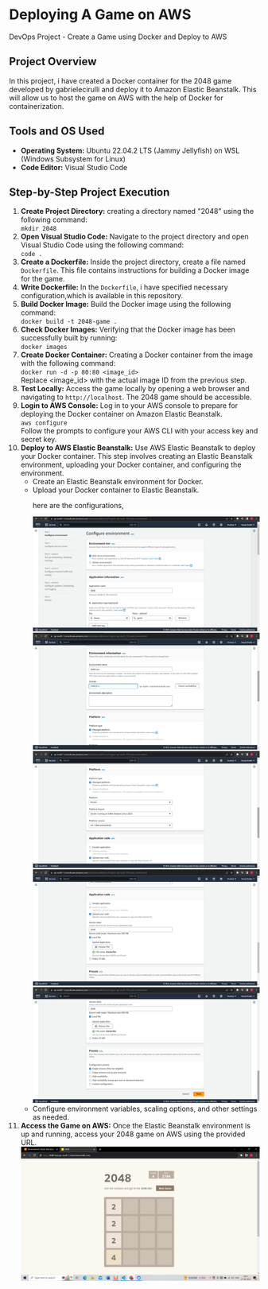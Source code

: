 # Deploying A Game on AWS
DevOps Project - Create a Game using Docker and Deploy to AWS

<!-- Project Overview -->
<h2>Project Overview</h2>
<p>In this project, i have  created a Docker container for the 2048 game developed by gabrielecirulli and deploy it to Amazon Elastic Beanstalk. This will allow us to host the game on AWS with the help of Docker for containerization.</p>

<!-- Tools and OS Used -->
<h2>Tools and OS Used</h2>
<ul>
  <li><strong>Operating System:</strong> Ubuntu 22.04.2 LTS (Jammy Jellyfish) on WSL (Windows Subsystem for Linux)</li>
  <li><strong>Code Editor:</strong> Visual Studio Code</li>
</ul>

<!-- Step-by-Step Project Execution -->
<h2>Step-by-Step Project Execution</h2>

<ol>
  <li><strong>Create Project Directory:</strong> creating a directory named "2048" using the following command:<br><code>mkdir 2048</code></li>

  <li><strong>Open Visual Studio Code:</strong> Navigate to the project directory and open Visual Studio Code using the following command:<br><code>code .</code></li>

  <li><strong>Create a Dockerfile:</strong> Inside the project directory, create a file named <code>Dockerfile</code>. This file contains instructions for building a Docker image for the game.</li>

  <li><strong>Write Dockerfile:</strong> In the <code>Dockerfile</code>, i have specified necessary configuration,which is available in this repository.
  </li>

  <li><strong>Build Docker Image:</strong> Build the Docker image using the following command:<br><code>docker build -t 2048-game .</code></li>

  <li><strong>Check Docker Images:</strong> Verifying  that the Docker image has been successfully built by running:<br><code>docker images</code></li>

  <li><strong>Create Docker Container:</strong> Creating a Docker container from the image with the following command:<br><code>docker run -d -p 80:80 &lt;image_id&gt;</code><br>Replace &lt;image_id&gt; with the actual image ID from the previous step.</li>

  <li><strong>Test Locally:</strong> Access the game locally by opening a web browser and navigating to <code>http://localhost</code>. The 2048 game should be accessible.</li>

  <li><strong>Login to AWS Console:</strong> Log in to your AWS console to prepare for deploying the Docker container on Amazon Elastic Beanstalk.<br><code>aws configure</code><br>Follow the prompts to configure your AWS CLI with your access key and secret key.</li>

  <li><strong>Deploy to AWS Elastic Beanstalk:</strong> Use AWS Elastic Beanstalk to deploy your Docker container. This step involves creating an Elastic Beanstalk environment, uploading your Docker container, and configuring the environment.
    <ul>
      <li>Create an Elastic Beanstalk environment for Docker.</li>
      <li>Upload your Docker container to Elastic Beanstalk.</li>

  here are the configurations,

  
  <img src="screenshots/Configure Env..png" alt="Configure Environment">
    <img src="screenshots/Environment Info.png" alt="Environment Info">
    <img src="screenshots/Platform.png" alt="Platform">
    <img src="screenshots/Application code.png" alt="Application code">
    <img src="screenshots/Presets.png" alt="Presets">
      <li>Configure environment variables, scaling options, and other settings as needed.</li>
    </ul>
  </li>
  <li><strong>Access the Game on AWS:</strong> Once the Elastic Beanstalk environment is up and running, access your 2048 game on AWS using the provided URL.</li>
<img src="screenshots/Game launched.png" alt="Game launched">
